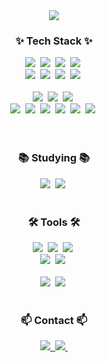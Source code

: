 <div align="center">
  <img src="https://capsule-render.vercel.app/api?type=soft&color=auto&height=300&section=header&text=HWT%20GitHub%20Page&fontSize=90" />
</div>

<!--내용 부분-->
<h3 align="center">✨ Tech Stack ✨</h3>
<div align="center">
  <img src="https://img.shields.io/badge/html5-E34F26.svg?style=for-the-badge&logo=html5&logoColor=white" />&nbsp
  <img src="https://img.shields.io/badge/CSS3-1572B6.svg?style=for-the-badge&logo=CSS3&logoColor=white" />&nbsp
  <img src="https://img.shields.io/badge/javascript-F7DF1E.svg?style=for-the-badge&logo=javascript&logoColor=20232a" />&nbsp
  <img src="https://img.shields.io/badge/typescript-007ACC.svg?style=for-the-badge&logo=typescript&logoColor=white" />&nbsp
</div>


<div align='center'>
    <img src="https://img.shields.io/badge/react-20232a.svg?style=for-the-badge&logo=react&logoColor=61DAFB" />&nbsp
  <img src="https://img.shields.io/badge/React%20Native-20232a.svg?style=for-the-badge&logo=React&logoColor=61DAFB" />&nbsp
  <img src="https://img.shields.io/badge/Next.js-000000.svg?style=for-the-badge&logo=Next.js&logoColor=61DAFB" />&nbsp
  <img src="https://img.shields.io/badge/Node.js-5FA04E.svg?style=for-the-badge&logo=Node.js&logoColor=61DAFB" />&nbsp
</div>

<br/>

<div align="center">
  <img src="https://img.shields.io/badge/CSS%20Modules-000000?style=for-the-badge&logo=CSS%Modules&logoColor=ffd35b" />&nbsp
  <img src="https://img.shields.io/badge/styled--components-DB7093?style=for-the-badge&logo=styled-components&logoColor=ffd35b" />&nbsp
  <img src="https://img.shields.io/badge/tailwindcss-1daabb.svg?style=for-the-badge&logo=tailwind-css&logoColor=white" />&nbsp
</div>

<div align='center'>
    <img src="https://img.shields.io/badge/State-20232a.svg?style=for-the-badge&logo=react&logoColor=61DAFB" />&nbsp
    <img src="https://img.shields.io/badge/Context%20API-20232a.svg?style=for-the-badge&logo=react&logoColor=61DAFB" />&nbsp
    <img src="https://img.shields.io/badge/Jotai-20232a.svg?style=for-the-badge&logo=react&logoColor=61DAFB" />&nbsp
    <img src="https://img.shields.io/badge/Zustand-20232a.svg?style=for-the-badge&logo=react&logoColor=61DAFB" />&nbsp
    <img src="https://img.shields.io/badge/Redux-764ABC.svg?style=for-the-badge&logo=Redux&logoColor=61DAFB" />&nbsp
    <img src="https://img.shields.io/badge/Recoil-3578E5.svg?style=for-the-badge&logo=Recoil&logoColor=61DAFB" />&nbsp
</div>

<br>

<div align="center">
 
</div>

<br>

<h3 align="center">📚 Studying 📚</h3>
<div align="center">
  <img src="https://img.shields.io/badge/Python-3776AB?style=for-the-badge&logo=Python&logoColor=white" />&nbsp
  <img src="https://img.shields.io/badge/Clean%20Code%20JS-F7DF1E?style=for-the-badge&logo=JavaScript&logoColor=white" />&nbsp
</div>

<br>

<h3 align="center">🛠 Tools 🛠</h3>
<div align="center">
  <img src="https://img.shields.io/badge/git-F05033.svg?style=for-the-badge&logo=git&logoColor=white" />&nbsp
  <img src="https://img.shields.io/badge/github-181717.svg?style=for-the-badge&logo=github&logoColor=white" />&nbsp
  <img src="https://img.shields.io/badge/Notion-F3F3F3.svg?style=for-the-badge&logo=notion&logoColor=black" />&nbsp
</div>

<div align="center">
  <img src="https://img.shields.io/badge/adobe%20photoshop-08253c.svg?style=for-the-badge&logo=adobe%20photoshop&logoColor=37abff" />&nbsp
  <img src="https://img.shields.io/badge/figma-F24E1E.svg?style=for-the-badge&logo=figma&logoColor=white" />&nbsp
</div>

<br>

<div align="center">
  <img src="https://img.shields.io/badge/VSCode-2C2C32.svg?style=for-the-badge&logo=visual-studio-code&logoColor=22ABF3" />&nbsp
  <img src="https://img.shields.io/badge/jupyter-2C2C32.svg?style=for-the-badge&logo=jupyter&logoColor=F37726" />&nbsp
<!--   <img src="https://img.shields.io/badge/Colab-2C2C32.svg?style=for-the-badge&logo=googlecolab&logoColor=F9AB00" />&nbsp -->
</div>

<br>

<h3 align="center">📫 Contact 📫</h3>
<div align="center">
  <a href="https://velog.io/@oka1313">
    <img src="https://img.shields.io/badge/Velog-1EBC8F?style=for-the-badge&logo=velog&logoColor=white" />&nbsp
  </a>
  <a href="mailto:oka1313@gmail.com">
    <img
      src="https://img.shields.io/badge/oka1313@gmail.com-D14836?style=for-the-badge&logo=gmail&logoColor=white"/>&nbsp
  </a>
</div>
